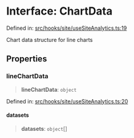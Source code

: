 # Interface: ChartData

Defined in: [src/hooks/site/useSiteAnalytics.ts:19](https://github.com/Nick2bad4u/Uptime-Watcher/blob/main/src/hooks/site/useSiteAnalytics.ts#L19)

Chart data structure for line charts

## Properties

### lineChartData

> **lineChartData**: `object`

Defined in: [src/hooks/site/useSiteAnalytics.ts:20](https://github.com/Nick2bad4u/Uptime-Watcher/blob/main/src/hooks/site/useSiteAnalytics.ts#L20)

#### datasets

> **datasets**: `object`[]
